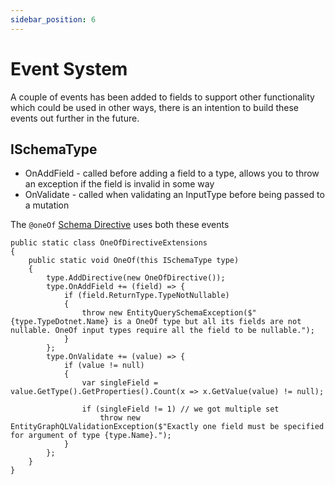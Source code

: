 ```yaml
---
sidebar_position: 6
---
```


# Event System

A couple of events has been added to fields to support other functionality which could be used in other ways, there is an intention to build these events out further in the future.

## ISchemaType

* OnAddField - called before adding a field to a type, allows you to throw an exception if the field is invalid in some way
* OnValidate - called when validating an InputType before being passed to a mutation

The `@oneOf` [Schema Directive](../directives/schema-directives) uses both these events

```
public static class OneOfDirectiveExtensions
{
    public static void OneOf(this ISchemaType type)
    {
        type.AddDirective(new OneOfDirective());
        type.OnAddField += (field) => { 
            if (field.ReturnType.TypeNotNullable)
            {
                throw new EntityQuerySchemaException($"{type.TypeDotnet.Name} is a OneOf type but all its fields are not nullable. OneOf input types require all the field to be nullable.");
            }
        };
        type.OnValidate += (value) => {
            if (value != null)
            {
                var singleField = value.GetType().GetProperties().Count(x => x.GetValue(value) != null);
                
                if (singleField != 1) // we got multiple set
                    throw new EntityGraphQLValidationException($"Exactly one field must be specified for argument of type {type.Name}.");
            }
        };
    }
}
```